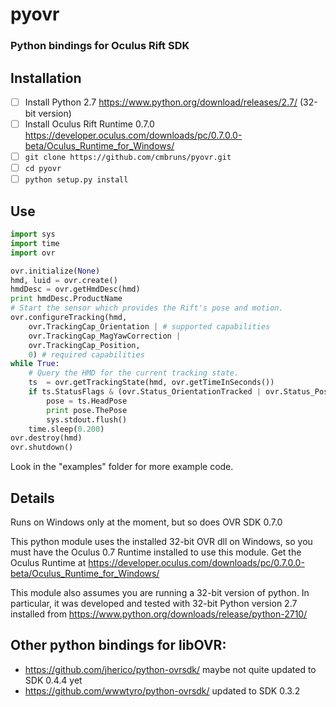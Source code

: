# pyovr
### Python bindings for Oculus Rift SDK

## Installation
- [ ] Install Python 2.7 https://www.python.org/download/releases/2.7/ (32-bit version)
- [ ] Install Oculus Rift Runtime 0.7.0 https://developer.oculus.com/downloads/pc/0.7.0.0-beta/Oculus_Runtime_for_Windows/
- [ ] ```git clone https://github.com/cmbruns/pyovr.git```
- [ ] ```cd pyovr```
- [ ] ```python setup.py install```

## Use

```python
import sys
import time
import ovr

ovr.initialize(None)
hmd, luid = ovr.create()
hmdDesc = ovr.getHmdDesc(hmd)
print hmdDesc.ProductName
# Start the sensor which provides the Rift's pose and motion.
ovr.configureTracking(hmd, 
    ovr.TrackingCap_Orientation | # supported capabilities
    ovr.TrackingCap_MagYawCorrection |
    ovr.TrackingCap_Position, 
    0) # required capabilities
while True:
    # Query the HMD for the current tracking state.
    ts  = ovr.getTrackingState(hmd, ovr.getTimeInSeconds())
    if ts.StatusFlags & (ovr.Status_OrientationTracked | ovr.Status_PositionTracked):
        pose = ts.HeadPose
        print pose.ThePose
        sys.stdout.flush()
    time.sleep(0.200)
ovr.destroy(hmd)
ovr.shutdown()
```

Look in the "examples" folder for more example code.

## Details
Runs on Windows only at the moment, but so does OVR SDK 0.7.0

This python module uses the installed 32-bit OVR dll on Windows, so you must have the Oculus 0.7 Runtime installed to use this module. Get the Oculus Runtime at https://developer.oculus.com/downloads/pc/0.7.0.0-beta/Oculus_Runtime_for_Windows/

This module also assumes you are running a 32-bit version of python. In particular, it was developed and tested with 32-bit Python version 2.7 installed from https://www.python.org/downloads/release/python-2710/

## Other python bindings for libOVR:
* https://github.com/jherico/python-ovrsdk/ maybe not quite updated to SDK 0.4.4 yet
* https://github.com/wwwtyro/python-ovrsdk/ updated to SDK 0.3.2



